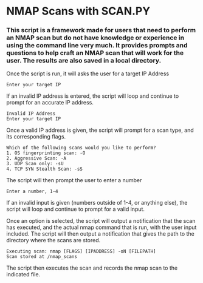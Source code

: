 # NMAP Scans with SCAN.PY 

### This script is a framework made for users that need to perform an NMAP scan but do not have knowledge or experience in using the command line very much. It provides prompts and questions to help craft an NMAP scan that will work for the user. The results are also saved in a local directory.

Once the script is run, it will asks the user for a target IP Address

```
Enter your target IP
```
If an invalid IP address is entered, the script will loop and continue to prompt for an accurate IP address.
```
Invalid IP Address
Enter your target IP
```

Once a valid IP address is given, the script will prompt for a scan type, and its corresponding flags.
```
Which of the following scans would you like to perform?
1. OS fingerprinting scan: -O
2. Aggressive Scan: -A
3. UDP Scan only: -sU
4. TCP SYN Stealth Scan: -sS
```
The script will then prompt the user to enter a number
```
Enter a number, 1-4
```
If an invalid input is given (numbers outside of 1-4, or anything else), the script will loop and continue to prompt for a valid input.

Once an option is selected, the script will output a notification that the scan has executed, and the actual nmap command that is run, with the user input included. The script will then output a notification that gives the path to the directory where the scans are stored.

```
Executing scan: nmap [FLAGS] [IPADDRESS] -oN [FILEPATH]
Scan stored at /nmap_scans
```

The script then executes the scan and records the nmap scan to the indicated file.